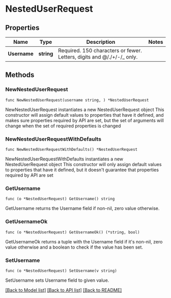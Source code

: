 # NestedUserRequest

## Properties

Name | Type | Description | Notes
------------ | ------------- | ------------- | -------------
**Username** | **string** | Required. 150 characters or fewer. Letters, digits and @/./+/-/_ only. | 

## Methods

### NewNestedUserRequest

`func NewNestedUserRequest(username string, ) *NestedUserRequest`

NewNestedUserRequest instantiates a new NestedUserRequest object
This constructor will assign default values to properties that have it defined,
and makes sure properties required by API are set, but the set of arguments
will change when the set of required properties is changed

### NewNestedUserRequestWithDefaults

`func NewNestedUserRequestWithDefaults() *NestedUserRequest`

NewNestedUserRequestWithDefaults instantiates a new NestedUserRequest object
This constructor will only assign default values to properties that have it defined,
but it doesn't guarantee that properties required by API are set

### GetUsername

`func (o *NestedUserRequest) GetUsername() string`

GetUsername returns the Username field if non-nil, zero value otherwise.

### GetUsernameOk

`func (o *NestedUserRequest) GetUsernameOk() (*string, bool)`

GetUsernameOk returns a tuple with the Username field if it's non-nil, zero value otherwise
and a boolean to check if the value has been set.

### SetUsername

`func (o *NestedUserRequest) SetUsername(v string)`

SetUsername sets Username field to given value.



[[Back to Model list]](../README.md#documentation-for-models) [[Back to API list]](../README.md#documentation-for-api-endpoints) [[Back to README]](../README.md)


